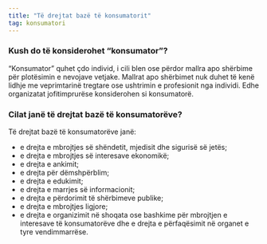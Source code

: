 ```yaml
---
title: "Të drejtat bazë të konsumatorit"
tag: konsumatori
---
```


### Kush do të konsiderohet “konsumator”?
“Konsumator” quhet çdo individ, i cili blen ose përdor mallra apo shërbime për plotësimin e nevojave vetjake. Mallrat apo shërbimet nuk duhet të kenë lidhje me veprimtarinë tregtare ose ushtrimin e profesionit nga individi. Edhe organizatat jofitimprurëse konsiderohen si konsumatorë.

### Cilat janë të drejtat bazë të konsumatorëve?

Të drejtat bazë të konsumatorëve janë:

* e drejta e mbrojtjes së shëndetit, mjedisit dhe sigurisë së jetës;
* e drejta e mbrojtjes së interesave ekonomikë;
* e drejta e ankimit;
* e drejta për dëmshpërblim;
* e drejta e edukimit;
* e drejta e marrjes së informacionit;
* e drejta e përdorimit të shërbimeve publike;
* e drejta e mbrojtjes ligjore;
* e drejta e organizimit në shoqata ose bashkime për mbrojtjen e interesave të konsumatorëve dhe e drejta e përfaqësimit në organet e tyre vendimmarrëse.
